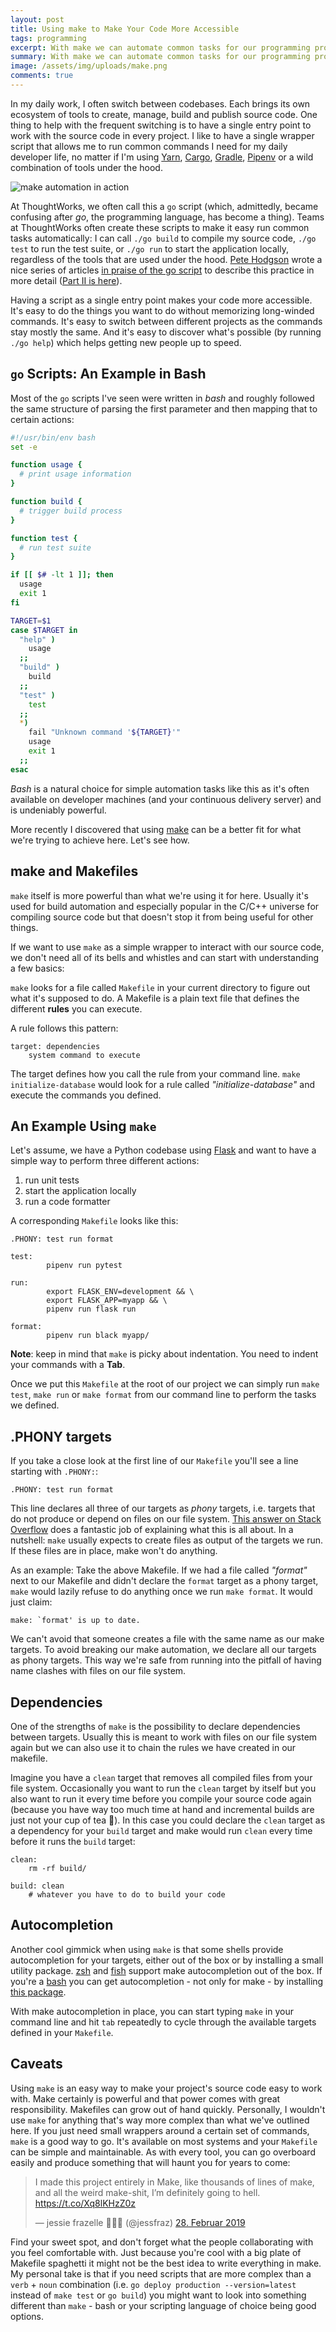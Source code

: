 ```yaml
---
layout: post
title: Using make to Make Your Code More Accessible
tags: programming
excerpt: With make we can automate common tasks for our programming projects and make them more accessible as a result.
summary: With make we can automate common tasks for our programming projects and make them more accessible as a result.
image: /assets/img/uploads/make.png
comments: true
---
```


In my daily work, I often switch between codebases. Each brings its own ecosystem of tools to create, manage, build and publish source code. One thing to help with the frequent switching is to have a single entry point to work with the source code in every project. I like to have a single wrapper script that allows me to run common commands I need for my daily developer life, no matter if I'm using [Yarn](https://yarnpkg.com/en/), [Cargo](https://github.com/rust-lang/cargo/), [Gradle](https://gradle.org/), [Pipenv](https://pipenv.readthedocs.io/en/latest/) or a wild combination of tools under the hood. 

![make automation in action](/assets/img/uploads/make.png)

At ThoughtWorks, we often call this a `go` script (which, admittedly, became confusing after _go_, the programming language, has become a thing). Teams at ThoughtWorks often create these scripts to make it easy run common tasks automatically: I can call `./go build` to compile my source code, `./go test` to run the test suite, or `./go run` to start the application locally, regardless of the tools that are used under the hood. [Pete Hodgson](https://twitter.com/ph1) wrote a nice series of articles [in praise of the go script](https://www.thoughtworks.com/insights/blog/praise-go-script-part-i) to describe this practice in more detail ([Part II is here](https://www.thoughtworks.com/insights/blog/praise-go-script-part-ii)).

Having a script as a single entry point makes your code more accessible. It's easy to do the things you want to do without memorizing long-winded commands. It's easy to switch between different projects as the commands stay mostly the same. And it's easy to discover what's possible (by running `./go help`) which helps getting new people up to speed. 

## `go` Scripts: An Example in Bash
Most of the `go` scripts I've seen were written in _bash_ and roughly followed the same structure of parsing the first parameter and then mapping that to certain actions:

```bash
#!/usr/bin/env bash
set -e

function usage {
  # print usage information
}

function build {
  # trigger build process
}

function test {
  # run test suite
}

if [[ $# -lt 1 ]]; then
  usage
  exit 1
fi

TARGET=$1
case $TARGET in
  "help" )
    usage
  ;;
  "build" )
    build
  ;;
  "test" )
    test
  ;;
  *)
    fail "Unknown command '${TARGET}'"
    usage
    exit 1
  ;;
esac
```

_Bash_ is a natural choice for simple automation tasks like this as it's often available on developer machines (and your continuous delivery server) and is undeniably powerful.

More recently I discovered that using [make](https://en.wikipedia.org/wiki/Make_(software)) can be a better fit for what we're trying to achieve here. Let's see how.

## make and Makefiles
`make` itself is more powerful than what we're using it for here. Usually it's used for build automation and especially popular in the C/C++ universe for compiling source code but that doesn't stop it from being useful for other things.

If we want to use `make` as a simple wrapper to interact with our source code, we don't need all of its bells and whistles and can start with understanding a few basics:

`make` looks for a file called `Makefile` in your current directory to figure out what it's supposed to do. A Makefile is a plain text file that defines the different **rules** you can execute. 

A rule follows this pattern:

    target: dependencies
        system command to execute

The target defines how you call the rule from your command line. `make initialize-database` would look for a rule called _"initialize-database"_ and execute the commands you defined.

## An Example Using `make`
Let's assume, we have a Python codebase using [Flask](http://flask.pocoo.org/) and want to have a simple way to perform three different actions:

1. run unit tests
2. start the application locally
3. run a code formatter

A corresponding `Makefile` looks like this:

<pre class="highlight"><code>.PHONY: test run format

test:
&#09;pipenv run pytest

run:
&#09;export FLASK_ENV=development && \
&#09;export FLASK_APP=myapp && \
&#09;pipenv run flask run

format:
&#09;pipenv run black myapp/</code>
</pre>

<div class="highlighted"><strong>Note</strong>: keep in mind that <code>make</code> is picky about indentation. You need to indent your commands with a <strong>Tab</strong>.</div>

Once we put this `Makefile` at the root of our project we can simply run `make test`, `make run` or `make format` from our command line to perform the tasks we defined.

## .PHONY targets
If you take a close look at the first line of our `Makefile` you'll see a line starting with `.PHONY:`:

```
.PHONY: test run format
```

This line declares all three of our targets as _phony_ targets, i.e. targets that do not produce or depend on files on our file system. [This answer on Stack Overflow](https://stackoverflow.com/a/2145605/208660) does a fantastic job of explaining what this is all about. In a nutshell: `make` usually expects to create files as output of the targets we run. If these files are in place, make won't do anything.

As an example:
Take the above Makefile. If we had a file called _"format"_ next to our Makefile and didn't declare the `format` target as a phony target, `make` would lazily refuse to do anything once we run `make format`. It would just claim:

```
make: `format' is up to date.
```

We can't avoid that someone creates a file with the same name as our make targets. To avoid breaking our make automation, we declare all our targets as phony targets. This way we're safe from running into the pitfall of having name clashes with files on our file system.

## Dependencies
One of the strengths of `make` is the possibility to declare dependencies between targets. Usually this is meant to work with files on our file system again but we can also use it to chain the rules we have created in our makefile.

Imagine you have a `clean` target that removes all compiled files from your file system. Occasionally you want to run the `clean` target by itself but you also want to run it every time before you compile your source code again (because you have way too much time at hand and incremental builds are just not your cup of tea 🤨). In this case you could declare the `clean` target as a dependency for your `build` target and make would run `clean` every time before it runs the `build` target:

```
clean:
    rm -rf build/

build: clean
    # whatever you have to do to build your code
```

## Autocompletion
Another cool gimmick when using `make` is that some shells provide autocompletion for your targets, either out of the box or by installing a small utility package. [zsh](http://zsh.sourceforge.net/) and [fish](https://fishshell.com/) support make autocompletion out of the box. If you're a [bash](https://www.gnu.org/software/bash/) you can get autocompletion - not only for make - by installing [this package](https://github.com/scop/bash-completion).

With make autocompletion in place, you can start typing `make` in your command line and hit `tab` repeatedly to cycle through the available targets defined in your `Makefile`.

## Caveats
Using `make` is an easy way to make your project's source code easy to work with. Make certainly is powerful and that power comes with great responsibility. Makefiles can grow out of hand quickly. Personally, I wouldn't use `make` for anything that's way more complex than what we've outlined here. If you just need small wrappers around a certain set of commands, `make` is a good way to go. It's available on most systems and your `Makefile` can be simple and maintainable. As with every tool, you can go overboard easily and produce something that will haunt you for years to come:

<blockquote class="twitter-tweet" data-lang="de"><p lang="en" dir="ltr">I made this project entirely in Make, like thousands of lines of make, and all the weird make-shit, I’m definitely going to hell. <a href="https://t.co/Xq8lKHzZ0z">https://t.co/Xq8lKHzZ0z</a></p>&mdash; jessie frazelle 👩🏼‍🚀 (@jessfraz) <a href="https://twitter.com/jessfraz/status/1101232677326336001?ref_src=twsrc%5Etfw">28. Februar 2019</a></blockquote>
<script async src="https://platform.twitter.com/widgets.js" charset="utf-8"></script>

Find your sweet spot, and don't forget what the people collaborating with you feel comfortable with. Just because you're cool with a big plate of Makefile spaghetti it might not be the best idea to write everything in make. My personal take is that if you need scripts that are more complex than a `verb` + `noun` combination (i.e. `go deploy production --version=latest` instead of `make test` or `go build`) you might want to look into something different than `make` - bash or your scripting language of choice being good options.
